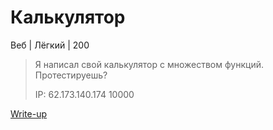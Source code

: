 # Калькулятор #
Веб | Лёгкий | 200
> Я написал свой калькулятор с множеством функций. Протестируешь?
>
> IP: 62.173.140.174 10000

[Write-up](WRITEUP.md)

